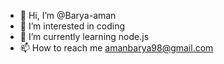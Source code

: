 - 👋 Hi, I’m @Barya-aman
- 👀 I’m interested in coding
- 🌱 I’m currently learning node.js
- 📫 How to reach me amanbarya98@gmail.com

<!---
Barya-aman/Barya-aman is a ✨ special ✨ repository because its `README.md` (this file) appears on your GitHub profile.
You can click the Preview link to take a look at your changes.
--->
